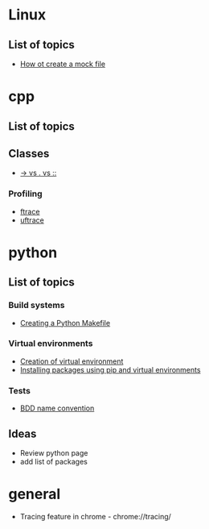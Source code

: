 # Linux
## List of topics
* [How ot create a mock file](https://stackoverflow.com/questions/257844/quickly-create-a-large-file-on-a-linux-system)

# cpp
## List of topics
## Classes
* [-> vs . vs ::](https://stackoverflow.com/questions/11902791/what-is-the-difference-between-and-in-c)
### Profiling
* [ftrace](https://en.wikipedia.org/wiki/Ftrace)
* [uftrace](https://github.com/namhyung/uftrace)

# python
## List of topics
### Build systems
* [Creating a Python Makefile](https://earthly.dev/blog/python-makefile/)
### Virtual environments
* [Creation of virtual environment](https://docs.python.org/3/library/venv.html)
* [Installing packages using pip and virtual environments](https://packaging.python.org/en/latest/guides/installing-using-pip-and-virtual-environments/#creating-a-virtual-environment)
### Tests
* [BDD name convention](https://matheus.ro/2017/09/24/unit-test-naming-convention/)
## Ideas
   * Review python page
   * add list of packages

# general
* Tracing feature in chrome - chrome://tracing/
